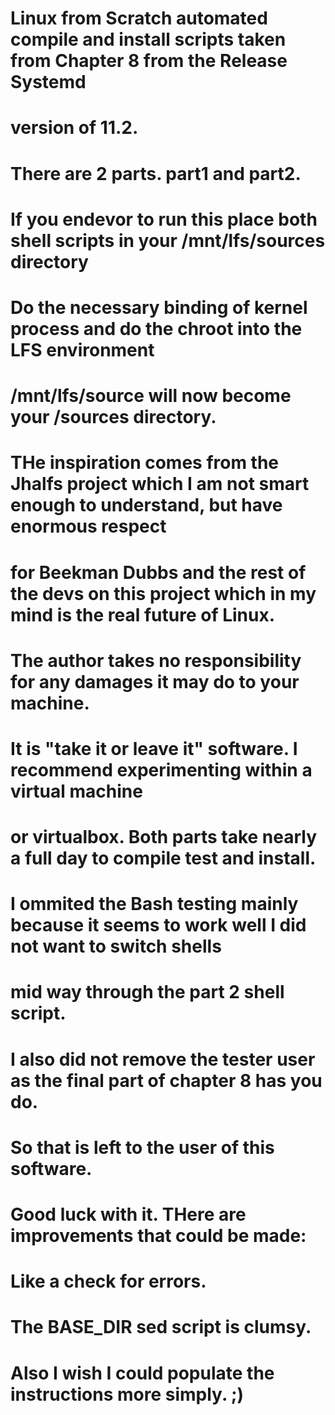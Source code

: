 #  Linux from Scratch automated compile and install scripts taken from Chapter 8 from the Release Systemd 
#  version of 11.2.
#  There are 2 parts. part1 and part2.  
#   
#  If you endevor to run this place both shell scripts in your /mnt/lfs/sources directory
#  Do the necessary binding of kernel process and do the chroot into the LFS environment 
#  /mnt/lfs/source will now become your /sources directory.

#  THe inspiration comes from the Jhalfs project which I am not smart enough to understand, but have enormous respect
#  for Beekman Dubbs and the rest of the devs on this project which in my mind is the real future of Linux.

#  The author takes no responsibility for any damages it may do to your machine.
#  It is "take it or leave it" software.  I recommend experimenting within a virtual machine
#  or virtualbox. Both parts take nearly a full day to compile test and install.
#  I ommited the Bash testing mainly because it seems to work well I did not want to switch shells
#  mid way through the part 2 shell script.  

#   I also did not remove the tester user as the final part of chapter 8 has you do. 
#   So that is left to the user of this software.  

#  Good luck with it.  THere are improvements that could be made:
#    Like a check for errors.
#    The BASE_DIR sed script is clumsy.  
#    Also I wish I could populate the instructions more simply. ;)
